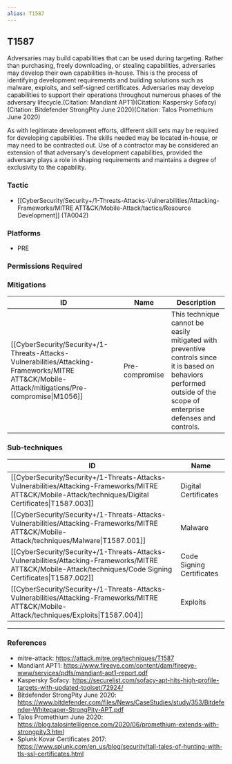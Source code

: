 ```yaml
---
alias: T1587
---
```


## T1587

Adversaries may build capabilities that can be used during targeting. Rather than purchasing, freely downloading, or stealing capabilities, adversaries may develop their own capabilities in-house. This is the process of identifying development requirements and building solutions such as malware, exploits, and self-signed certificates. Adversaries may develop capabilities to support their operations throughout numerous phases of the adversary lifecycle.(Citation: Mandiant APT1)(Citation: Kaspersky Sofacy)(Citation: Bitdefender StrongPity June 2020)(Citation: Talos Promethium June 2020)

As with legitimate development efforts, different skill sets may be required for developing capabilities. The skills needed may be located in-house, or may need to be contracted out. Use of a contractor may be considered an extension of that adversary's development capabilities, provided the adversary plays a role in shaping requirements and maintains a degree of exclusivity to the capability.


### Tactic
- [[CyberSecurity/Security+/1-Threats-Attacks-Vulnerabilities/Attacking-Frameworks/MITRE ATT&CK/Mobile-Attack/tactics/Resource Development]] (TA0042)

### Platforms
- PRE

### Permissions Required

### Mitigations

| ID | Name | Description |
| --- | --- | --- |
| [[CyberSecurity/Security+/1-Threats-Attacks-Vulnerabilities/Attacking-Frameworks/MITRE ATT&CK/Mobile-Attack/mitigations/Pre-compromise\|M1056]] | Pre-compromise | This technique cannot be easily mitigated with preventive controls since it is based on behaviors performed outside of the scope of enterprise defenses and controls. |

### Sub-techniques

| ID | Name |
| --- | --- |
| [[CyberSecurity/Security+/1-Threats-Attacks-Vulnerabilities/Attacking-Frameworks/MITRE ATT&CK/Mobile-Attack/techniques/Digital Certificates\|T1587.003]] | Digital Certificates |
| [[CyberSecurity/Security+/1-Threats-Attacks-Vulnerabilities/Attacking-Frameworks/MITRE ATT&CK/Mobile-Attack/techniques/Malware\|T1587.001]] | Malware |
| [[CyberSecurity/Security+/1-Threats-Attacks-Vulnerabilities/Attacking-Frameworks/MITRE ATT&CK/Mobile-Attack/techniques/Code Signing Certificates\|T1587.002]] | Code Signing Certificates |
| [[CyberSecurity/Security+/1-Threats-Attacks-Vulnerabilities/Attacking-Frameworks/MITRE ATT&CK/Mobile-Attack/techniques/Exploits\|T1587.004]] | Exploits |


---
### References

- mitre-attack: https://attack.mitre.org/techniques/T1587
- Mandiant APT1: https://www.fireeye.com/content/dam/fireeye-www/services/pdfs/mandiant-apt1-report.pdf
- Kaspersky Sofacy: https://securelist.com/sofacy-apt-hits-high-profile-targets-with-updated-toolset/72924/
- Bitdefender StrongPity June 2020: https://www.bitdefender.com/files/News/CaseStudies/study/353/Bitdefender-Whitepaper-StrongPity-APT.pdf
- Talos Promethium June 2020: https://blog.talosintelligence.com/2020/06/promethium-extends-with-strongpity3.html
- Splunk Kovar Certificates 2017: https://www.splunk.com/en_us/blog/security/tall-tales-of-hunting-with-tls-ssl-certificates.html
